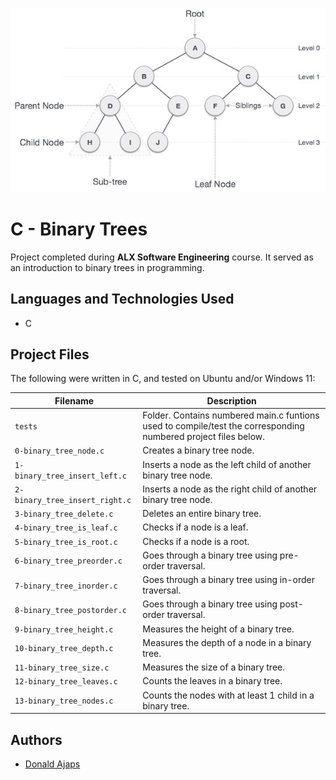<p align="center">
<img src="logo.jpg", alt="Binary Tree"></img>
<!--<img src = "https://www.tutorialspoint.com/data_structures_algorithms/images/binary_tree.jpg", alt="Binary Tree"></img>-->
</p>

# C - Binary Trees

Project completed during **ALX Software Engineering** course. It served as an introduction to binary trees in programming.

## Languages and Technologies Used
* C

## Project Files
The following were written in C, and tested on Ubuntu and/or Windows 11:

| Filename | Description |
| -------- | ----------- |
| `tests`  | Folder. Contains numbered main.c funtions used to compile/test the corresponding numbered project files below. |
| `0-binary_tree_node.c` | Creates a binary tree node. |
| `1-binary_tree_insert_left.c` | Inserts a node as the left child of another binary tree node. |
| `2-binary_tree_insert_right.c` | Inserts a node as the right child of another binary tree node. |
| `3-binary_tree_delete.c` | Deletes an entire binary tree. |
| `4-binary_tree_is_leaf.c` | Checks if a node is a leaf. |
| `5-binary_tree_is_root.c` | Checks if a node is a root. |
| `6-binary_tree_preorder.c` | Goes through a binary tree using pre-order traversal. |
| `7-binary_tree_inorder.c` | Goes through a binary tree using in-order traversal. |
| `8-binary_tree_postorder.c` | Goes through a binary tree using post-order traversal. |
| `9-binary_tree_height.c` | Measures the height of a binary tree. |
| `10-binary_tree_depth.c` | Measures the depth of a node in a binary tree. |
| `11-binary_tree_size.c` | Measures the size of a binary tree. |
| `12-binary_tree_leaves.c` | Counts the leaves in a binary tree. |
| `13-binary_tree_nodes.c` | Counts the nodes with at least 1 child in a binary tree. |

## Authors
* [Donald Ajaps](https://github.com/adobki)
